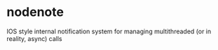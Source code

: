 # nodenote
 IOS style internal notification system for managing multithreaded (or in reality, async) calls
